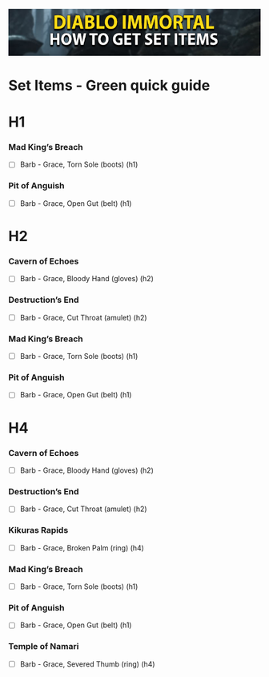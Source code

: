 ![Set Items](../docs/assets/images/set-items.png)

# Set Items - Green quick guide

# H1

### Mad King’s Breach
- [ ] Barb - Grace, Torn Sole (boots) (h1)

### Pit of Anguish
- [ ] Barb - Grace, Open Gut (belt) (h1)


# H2

### Cavern of Echoes
- [ ] Barb - Grace, Bloody Hand (gloves) (h2)

### Destruction’s End
- [ ] Barb - Grace, Cut Throat (amulet) (h2)

### Mad King’s Breach
- [ ] Barb - Grace, Torn Sole (boots) (h1)

### Pit of Anguish
- [ ] Barb - Grace, Open Gut (belt) (h1)


# H4

### Cavern of Echoes
- [ ] Barb - Grace, Bloody Hand (gloves) (h2)

### Destruction’s End
- [ ] Barb - Grace, Cut Throat (amulet) (h2)

### Kikuras Rapids
- [ ] Barb - Grace, Broken Palm (ring) (h4)

### Mad King’s Breach
- [ ] Barb - Grace, Torn Sole (boots) (h1)

### Pit of Anguish
- [ ] Barb - Grace, Open Gut (belt) (h1)

### Temple of Namari
- [ ] Barb - Grace, Severed Thumb (ring) (h4)
